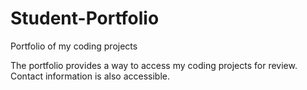 # Student-Portfolio
Portfolio of my coding projects 

The portfolio provides a way to access my coding projects for review.
Contact information is also accessible.

